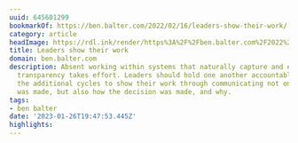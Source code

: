 ```yaml
---
uuid: 645601299
bookmarkOf: https://ben.balter.com/2022/02/16/leaders-show-their-work/
category: article
headImage: https://rdl.ink/render/https%3A%2F%2Fben.balter.com%2F2022%2F02%2F16%2Fleaders-show-their-work%2F
title: Leaders show their work
domain: ben.balter.com
description: Absent working within systems that naturally capture and expose process,
  transparency takes effort. Leaders should hold one another accountable for spending
  the additional cycles to show their work through communicating not only what decision
  was made, but also how the decision was made, and why.
tags:
- ben balter
date: '2023-01-26T19:47:53.445Z'
highlights: 
---
```



